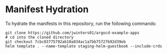 # Manifest Hydration

To hydrate the manifests in this repository, run the following commands:

```shell
git clone https://github.com/jwinters01/argocd-example-apps
# cd into the cloned directory
git checkout 7cbc03775792ab10a834ac1a7bb75727b92d39eb
helm template . --name-template staging-helm-guestbook --include-crds
```
